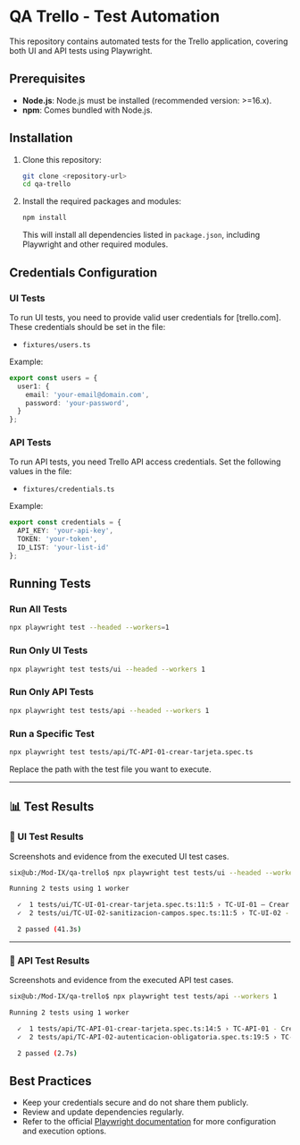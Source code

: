 # QA Trello - Test Automation

This repository contains automated tests for the Trello application, covering both UI and API tests using Playwright.

## Prerequisites

- **Node.js**: Node.js must be installed (recommended version: >=16.x).
- **npm**: Comes bundled with Node.js.

## Installation

1. Clone this repository:
   ```bash
   git clone <repository-url>
   cd qa-trello
   ```

2. Install the required packages and modules:
   ```bash
   npm install
   ```

   This will install all dependencies listed in `package.json`, including Playwright and other required modules.

## Credentials Configuration

### UI Tests

To run UI tests, you need to provide valid user credentials for [trello.com]. These credentials should be set in the file:

- `fixtures/users.ts`

Example:
```typescript
export const users = {
  user1: {
    email: 'your-email@domain.com',
    password: 'your-password',
  }
};
```

### API Tests

To run API tests, you need Trello API access credentials. Set the following values in the file:

- `fixtures/credentials.ts`

Example:
```typescript
export const credentials = {
  API_KEY: 'your-api-key',
  TOKEN: 'your-token',
  ID_LIST: 'your-list-id'
};
```

## Running Tests

### Run All Tests

```bash
npx playwright test --headed --workers=1
```

### Run Only UI Tests

```bash
npx playwright test tests/ui --headed --workers 1
```

### Run Only API Tests

```bash
npx playwright test tests/api --headed --workers 1
```

### Run a Specific Test

```bash
npx playwright test tests/api/TC-API-01-crear-tarjeta.spec.ts
```

Replace the path with the test file you want to execute.

---

## 📊 Test Results

### 🔹 UI Test Results
Screenshots and evidence from the executed UI test cases.
```bash
six@ub:/Mod-IX/qa-trello$ npx playwright test tests/ui --headed --workers 1

Running 2 tests using 1 worker

  ✓  1 tests/ui/TC-UI-01-crear-tarjeta.spec.ts:11:5 › TC-UI-01 – Crear tarjeta en UI Trello (21.3s)
  ✓  2 tests/ui/TC-UI-02-sanitizacion-campos.spec.ts:11:5 › TC-UI-02 - Sanitización de campos en UI Trello (OWASP A03) (19.0s)

  2 passed (41.3s)

```


---

### 🔹 API Test Results
Screenshots and evidence from the executed API test cases.
```bash
six@ub:/Mod-IX/qa-trello$ npx playwright test tests/api --workers 1

Running 2 tests using 1 worker

  ✓  1 tests/api/TC-API-01-crear-tarjeta.spec.ts:14:5 › TC-API-01 - Crear tarjeta vía API Trello (1.1s)
  ✓  2 tests/api/TC-API-02-autenticacion-obligatoria.spec.ts:19:5 › TC-API-02 - Autenticación obligatoria en API Trello (OWASP A01) (936ms)

  2 passed (2.7s)


```


## Best Practices

- Keep your credentials secure and do not share them publicly.
- Review and update dependencies regularly.
- Refer to the official [Playwright documentation](https://playwright.dev/) for more configuration and execution options.


